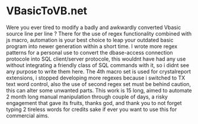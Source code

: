 # VBasicToVB.net
Were you ever tired to modify a badly and awkwardly converted Vbasic source line per line ? There for the use of regex functionality combined with js macro, automation is your best choice to leap your outdated basic program into newer generation within a short time.
I wrote more regex patterns for a personal use to convert the dbase-access connection protocole into SQL client/server protocole, this wouldnt have had any use without integrating a friendly class of SQL commands with it, so i didnt see any purpose to write them here.
The 4th macro set is used for crystalreport extensions, i stopped developing more regexes because i switched to TX text word control, also the use of second regex set must be behind caution, this can alter some unwanted parts.
This work is 15 long, aimed to automate 2 month long manual manipulation through couple of days, a risky engagement that gave its fruits, thanks god, and thank you to not forget typing 2 tireless words for credits sake if ever you want to use this for commercial aims.

